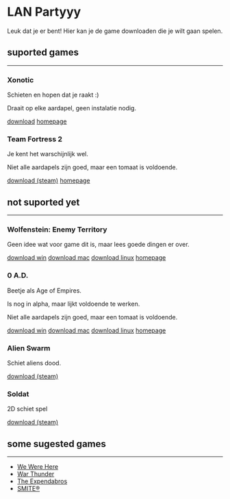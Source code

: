 # LAN Partyyy

Leuk dat je er bent! Hier kan je de game downloaden die je wilt gaan spelen.

## suported games

---

### Xonotic

Schieten en hopen dat je raakt :)

Draait op elke aardapel, geen instalatie nodig.

[download][xonotic-win] [homepage][xonotic-home]

[xonotic-win]: https://dl.xonotic.org/xonotic-0.8.2.zip
[xonotic-home]: https://xonotic.org/

### Team Fortress 2

Je kent het warschijnlijk wel.

Niet alle aardapels zijn goed, maar een tomaat is voldoende.

[download (steam)][tf2-download] [homepage][tf2-home]

[tf2-download]: https://store.steampowered.com/app/440/Team_Fortress_2/
[tf2-home]: https://www.teamfortress.com/index.php

## not suported yet

---

### Wolfenstein: Enemy Territory

Geen idee wat voor game dit is, maar lees goede dingen er over.

[download win][wolfstein-win] [download mac][wolfstein-mac] [download linux][wolfstein-linux] [homepage][wolfstein-home]

[wolfstein-win]: https://cdn.splashdamage.com/downloads/games/wet/WolfET_2_60b_custom.exe
[wolfstein-mac]: https://cdn.splashdamage.com/downloads/games/wet/WolfET.2.60d.dmg
[wolfstein-linux]: https://cdn.splashdamage.com/downloads/games/wet/et260b.x86_full.zip
[wolfstein-home]: https://www.splashdamage.com/games/wolfenstein-enemy-territory/

### 0 A.D.

Beetje als Age of Empires.

Is nog in alpha, maar lijkt voldoende te werken.

Niet alle aardapels zijn goed, maar een tomaat is voldoende.

[download win][zeroad-win] [download mac][zeroad-mac] [download linux][zeroad-linux] [homepage][zeroad-home]

[zeroad-win]: https://releases.wildfiregames.com/0ad-0.0.23b-alpha-win32.exe
[zeroad-mac]: https://releases.wildfiregames.com/0ad-0.0.23b-alpha-osx64.dmg
[zeroad-linux]: https://play0ad.com/download/linux/
[zeroad-home]: https://play0ad.com/

### Alien Swarm

Schiet aliens dood.

[download (steam)][as-download]

[as-download]: https://store.steampowered.com/app/630/Alien_Swarm/

### Soldat

2D schiet spel

[download (steam)][as-download]

[as-download]: https://store.steampowered.com/app/638490/Soldat/

## some sugested games

---

* [We Were Here](https://store.steampowered.com/app/582500/We_Were_Here/)
* [War Thunder](https://store.steampowered.com/app/236390/War_Thunder/)
* [The Expendabros](https://store.steampowered.com/app/312990/The_Expendabros/)
* [SMITE&#xae;](https://store.steampowered.com/app/386360/SMITE/)
